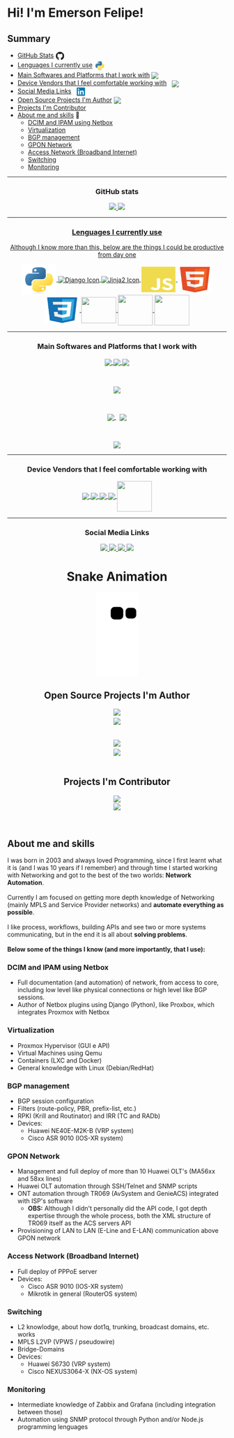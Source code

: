 # Hi! I'm Emerson Felipe!

## Summary
- [GitHub Stats](#github-stats) <img align="center" height="20" src="https://github.com/devicons/devicon/blob/master/icons/github/github-original.svg" alt="GitHub"> 
- [Lenguages I currently use](#lenguages-i-currently-use) <img align="center" height="25" alt="Python Icon" src="https://raw.githubusercontent.com/devicons/devicon/master/icons/python/python-original.svg">
- [Main Softwares and Platforms that I work with](#main-softwares-and-platforms-that-i-work-with)&nbsp;<img align="center" height="20" src="https://user-images.githubusercontent.com/24397251/156674465-aee91e85-0fc6-438d-903f-04fc7660963a.png" />
- [Device Vendors that I feel comfortable working with](#device-vendors-that-i-feel-comfortable-working-with) &nbsp; <img align="center" height="18" src="https://user-images.githubusercontent.com/24397251/156672242-f7a3ace9-c317-4256-9bc6-f938b8ee59bc.png" />
- [Social Media Links](#social-media-links) &nbsp; <img align="center" height="20" src="https://github.com/devicons/devicon/blob/master/icons/linkedin/linkedin-original.svg" alt="LinkedIn">
- [Open Source Projects I'm Author](#open-source-projects-im-author)&nbsp;<img align="center" height="20" src="https://user-images.githubusercontent.com/24397251/156674373-81b86f84-d063-41d4-a8ba-9629b8a56251.svg" />
- [Projects I'm Contributor](#projects-im-contributor)
- [About me and skills](#about-me-and-skills) 🤖
  - [DCIM and IPAM using Netbox](#dcim-and-ipam-using-netbox)
  - [Virtualization](#virtualization)
  - [BGP management](#bgp-management)
  - [GPON Network](#gpon-network)
  - [Access Network (Broadband Internet)](#access-network-broadband-internet)
  - [Switching](#switching)
  - [Monitoring](#monitoring)

---
  
<div align="center">
  
  <!-- GitHub stats -->
  
  ### GitHub stats
  
  <a href="https://github.com/emersonfelipesp">
  <img height="180em" src="https://github-readme-stats.vercel.app/api?username=emersonfelipesp&show_icons=true&theme=dark&include_all_commits=true&count_private=true"/>
  <img height="180em" src="https://github-readme-stats.vercel.app/api/top-langs/?username=emersonfelipesp&layout=compact&langs_count=7&theme=dark"/>
</div>

  
  ---

<div align=center>
  
  ### Lenguages I currently use
    
  Although I know more than this, below are the things I could be productive from day one
    
  <!-- Most used lenguages -->
  <!-- Python Icon -->
  <a href="https://www.python.org/" target="_blank">
    <img align="center" height="70" width="80" alt="Python Icon" src="https://raw.githubusercontent.com/devicons/devicon/master/icons/python/python-original.svg">
  </a>
  
  <!-- Django Icon -->
  <a href="https://www.djangoproject.com/" target="_blank">
    <img align="center" height="100" width="80" alt="Django Icon" src="https://cdn.jsdelivr.net/gh/devicons/devicon/icons/django/django-original.svg" />
  </a>
  
  <!-- Jinja2 -->
  <a href="https://jinja.palletsprojects.com/" target="_blank">
    <img align="center" height="60" alt="Jinja2 Icon" src="https://user-images.githubusercontent.com/24397251/156644791-17a98cac-375f-4582-86a8-4dc27d20b97d.png">
  </a>
  
  <!-- JavaScript Icon -->
  <a href="https://www.javascript.com/" target="_blank">
    <img align="center" height="60" width="80" alt="JavaScript Icon" src="https://raw.githubusercontent.com/devicons/devicon/master/icons/javascript/javascript-plain.svg">
  </a>
    
  <!-- HTML5 Icon -->
  <a href="https://html.spec.whatwg.org/multipage/" target="_blank">
    <img align="center" height="60" width="80" alt="HTML Icon" src="https://raw.githubusercontent.com/devicons/devicon/master/icons/html5/html5-original.svg">
  </a>
    
  <!-- CSS3 Icon -->
  <a href="https://www.w3schools.com/css/" target="_blank">
    <img align="center" height="60" width="80" alt="CSS Icon" src="https://raw.githubusercontent.com/devicons/devicon/master/icons/css3/css3-original.svg">
  </a>
  
  <!-- Bootstrap Icon -->
  <a href="https://getbootstrap.com/" target="_blank">
    <img align="center" height="60" width="80" src="https://cdn.jsdelivr.net/gh/devicons/devicon/icons/bootstrap/bootstrap-original.svg" />
  </a>
    
  <!-- PostgreSQL Icon -->
  <a href="https://www.postgresql.org/" target="_blank">
    <img align="center" height="70" width="80" src="https://cdn.jsdelivr.net/gh/devicons/devicon/icons/postgresql/postgresql-original-wordmark.svg" />
  </a>
    
  <!-- MongoDB Icon -->
  <a href="https://www.mongodb.com/" target="_blank">
    <img align="center" height="70" width="80" src="https://cdn.jsdelivr.net/gh/devicons/devicon/icons/mongodb/mongodb-original-wordmark.svg" />
  </a>
    
  ---
    
  ### Main Softwares and Platforms that I work with

  <!-- Netbox -->
  <a href="https://netbox.readthedocs.io/" target="_blank">
    <img align="center" height="80" src="https://user-images.githubusercontent.com/24397251/156674373-81b86f84-d063-41d4-a8ba-9629b8a56251.svg" />
  </a>
    
  <!-- Proxmox -->
  <a href="https://www.docker.com/">
    <img align="center" height="80" src="https://user-images.githubusercontent.com/24397251/156674465-aee91e85-0fc6-438d-903f-04fc7660963a.png" />
  </a>
      
  <!-- Docker -->
  <a href="https://netbox.readthedocs.io/" target="_blank">
    <img align="center" height="80" src="https://user-images.githubusercontent.com/24397251/156674574-f4380a96-f0c3-4e63-bcef-9ef75e5cfe09.png" />
  </a>
    
  &nbsp;
  <!-- Zabbix -->
  <a href="https://www.zabbix.com/" target="_blank">
    <img align="center" height="60" src="https://user-images.githubusercontent.com/24397251/156674693-0c469c0f-af95-463a-baba-3f0ca7bcbad1.png" />
  </a>
    
  &nbsp;
  <!-- Grafana -->
  <a href="https://grafana.com/" target="_blank">
    <img align="center" height="80" src="https://user-images.githubusercontent.com/24397251/156674772-22e0d214-12fd-4dc4-9d79-20698a2b9657.png" />
  </a>
  &nbsp;

  <!-- FreeRADIUS -->
  <a href="https://freeradius.org/" target="_blank">
    <img align="center" height="60" src="https://user-images.githubusercontent.com/24397251/156674855-c04202f8-1292-4135-97f1-445512707940.svg" />
  </a>
    
  &nbsp;
  <!-- Take BLiP -->
  <a href="https://www.take.net/" target="_blank">
    <img align="center" height="60" src="https://user-images.githubusercontent.com/24397251/156675000-e6f710bd-a834-481a-9f3e-30f783950248.svg" />
  </a>
  
  <br>
    
  ---
 
  ### Device Vendors that I feel comfortable working with
    
  <!-- Cisco Icon -->
  <a href="https://www.cisco.com/" target="_blank">
    <img align="center" height="70" src="https://user-images.githubusercontent.com/24397251/156672242-f7a3ace9-c317-4256-9bc6-f938b8ee59bc.png" />
  </a>
    
  <!-- Huawei Icon -->
  <a href="https://www.huawei.com/" target="_blank">
    <img align="center" height="70" src="https://user-images.githubusercontent.com/24397251/156672271-14e8a9be-9f4b-4cd7-ba29-6fbfba046cf9.png" />
  </a>

  <!-- A10 Icon -->
  <a href="https://www.a10networks.com/" target="_blank">
    <img align="center" height="60" src="https://user-images.githubusercontent.com/24397251/156672297-fd1f6407-48df-4970-b0a8-0a4dca71f287.png" />
  </a>
    
  <!-- DELL Icon -->
  <a href="https://www.dell.com/" target="_blank">
    <img align="center" height="90" src="https://user-images.githubusercontent.com/24397251/156673555-e93d7ec4-b145-4164-adc9-8efb3a2769a7.png" />
  </a>
    
  <!-- Mikrotik Icon -->
  <a href="https://mikrotik.com/" target="_blank">
    <img align="center" height="70" width="80" src="https://user-images.githubusercontent.com/24397251/156672730-62ea0de1-90e1-4282-a06f-8bf3dd37da9c.svg" />
  </a>
    
  ---

  ### Social Media Links

  <!-- Social Media Links -->
  <a href="https://www.linkedin.com/in/emersonfelipesp/" target="_blank">
    <img src="https://img.shields.io/badge/-LinkedIn-%230077B5?style=for-the-badge&logo=linkedin&logoColor=white" target="_blank">
  </a> 
  <a href="https://www.instagram.com/emersonfelipesp/" target="_blank">
    <img src="https://img.shields.io/badge/-Instagram-%23E4405F?style=for-the-badge&logo=instagram&logoColor=white" target="_blank">
  </a>
  <a href="mailto:emersonfelipe.2003@gmail.com">
    <img src="https://img.shields.io/badge/-Gmail-%23333?style=for-the-badge&logo=gmail&logoColor=white" target="_blank">
  </a>
  <a href="https://t.me/emersonfelipesp">
    <img src="https://img.shields.io/badge/-Telegram-%230088cc?style=for-the-badge&logo=telegram&logoColor=white" target="_blank">
  </a>    
    
  
  # Snake Animation
  ![Snake animation](https://github.com/rafaballerini/rafaballerini/blob/output/github-contribution-grid-snake.svg)
 
  
  ## Open Source Projects I'm Author
  <div>
    <a href="https://github.com/N-Multifibra/netbox-proxbox" target="_blank">
      <img src="https://user-images.githubusercontent.com/24397251/156668969-2f9d3775-41fa-47d2-ba13-7a6cdabb4db0.png" target="_blank">
    </a>
  </div>
  <div>
    <a href="https://github.com/N-Multifibra/netbox-proxbox">
      <img align="center" src="https://github-readme-stats.vercel.app/api/pin/?username=N-Multifibra&repo=netbox-proxbox" />
    </a>
  </div>

  <br>
  <br>

  <div>
    <a href="https://github.com/emersonfelipesp/netbox-plugins-store" target="_blank">
      <img src="https://user-images.githubusercontent.com/24397251/158654881-9256069c-3951-49fd-bb04-88288feb0d74.png" target="_blank">
    </a>
  </div>
  <div>
    <a href="https://github.com/emersonfelipesp/netbox-plugins-store" target="_blank">
      <img align="center" src="https://github-readme-stats.vercel.app/api/pin/?username=emersonfelipesp&repo=netbox-plugins-store" />
    </a>
  </div>

  <br>

  ## Projects I'm Contributor

  <div>
    <a href="https://github.com/netbox-community/netbox">
      <img align="center" src="https://github-readme-stats.vercel.app/api/pin/?username=netbox-community&repo=netbox" />
    </a>
  </div>
  <div>
    <a href="https://github.com/netbox-community/devicetype-library">
      <img align="center" src="https://github-readme-stats.vercel.app/api/pin/?username=netbox-community&repo=devicetype-library" />
    </a>
  </div>

</div>

<br>
<br>

## About me and skills
  
I was born in 2003 and always loved Programming, since I first learnt what it is (and I was 10 years if I remember) and through time I started working with Networking and got to the best of the two worlds: **Network Automation**.
<br><br>
Currently I am focused on getting more depth knowledge of Networking (mainly MPLS and Service Provider networks) and **automate everything as possible**.
<br><br>
I like process, workflows, building APIs and see two or more systems communicating, but in the end it is all about **solving problems**.
<br>
<br>
**Below some of the things I know (and more importantly, that I use):**
### DCIM and IPAM using Netbox
- Full documentation (and automation) of network, from access to core, including low level like physical connections or high level like BGP sessions.
- Author of Netbox plugins using Django (Python), like Proxbox, which integrates Proxmox with Netbox

### Virtualization
- Proxmox Hypervisor (GUI e API)
- Virtual Machines using Qemu
- Containers (LXC and Docker)
- General knowledge with Linux (Debian/RedHat)

### BGP management
- BGP session configuration
- Filters (route-policy, PBR, prefix-list, etc.)
- RPKI (Krill and Routinator) and IRR (TC and RADb)
- Devices:
  - Huawei NE40E-M2K-B (VRP system)
  - Cisco ASR 9010 (IOS-XR system)

### GPON Network
- Management and full deploy of more than 10 Huawei OLT's (MA56xx and 58xx lines)
- Huawei OLT automation through SSH/Telnet and SNMP scripts
- ONT automation through TR069 (AvSystem and GenieACS) integrated with ISP's software 
  - **OBS:** Although I didn't personally did the API code, I got depth expertise through the whole process, both the XML structure of TR069 itself as the ACS servers API
- Provisioning of LAN to LAN (E-Line and E-LAN) communication above GPON network

### Access Network (Broadband Internet)
- Full deploy of PPPoE server
- Devices:
  - Cisco ASR 9010 (IOS-XR system)
  - Mikrotik in general (RouterOS system)

### Switching
- L2 knowlodge, about how dot1q, trunking, broadcast domains, etc. works
- MPLS L2VP (VPWS / pseudowire)
- Bridge-Domains
- Devices:
  - Huawei S6730 (VRP system)
  - Cisco NEXUS3064-X (NX-OS system)

### Monitoring
- Intermediate knowledge of Zabbix and Grafana (including integration between those)
- Automation using SNMP protocol through Python and/or Node.js programming lenguages

